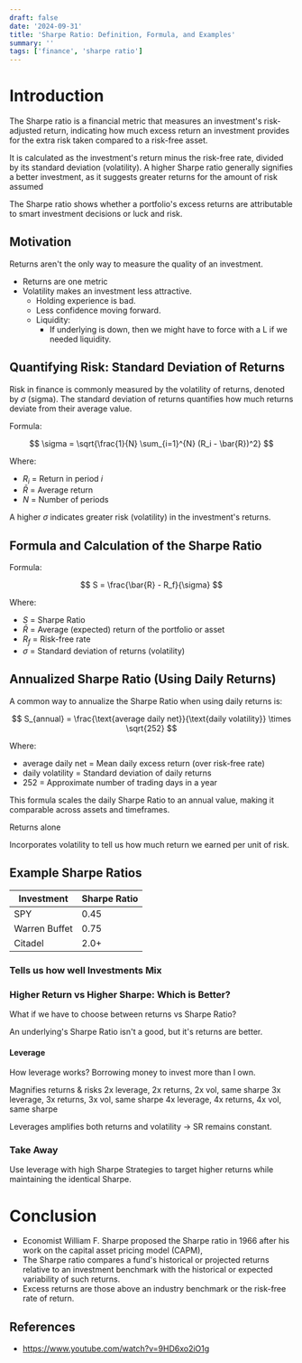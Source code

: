 ```yaml
---
draft: false
date: '2024-09-31'
title: 'Sharpe Ratio: Definition, Formula, and Examples'
summary: ''
tags: ['finance', 'sharpe ratio']
---
```


# Introduction

The Sharpe ratio is a financial metric that measures an investment's risk-adjusted return, indicating how much excess return an investment provides for the extra risk taken compared to a risk-free asset.

It is calculated as the investment's return minus the risk-free rate, divided by its standard deviation (volatility). A higher Sharpe ratio generally signifies a better investment, as it suggests greater returns for the amount of risk assumed

The Sharpe ratio shows whether a portfolio's excess returns are attributable to smart investment decisions or luck and risk.

## Motivation

Returns aren't the only way to measure the quality of an investment.

- Returns are one metric
- Volatility makes an investment less attractive.
  - Holding experience is bad.
  - Less confidence moving forward.
  - Liquidity:
    - If underlying is down, then we might have to force with a L if we needed liquidity.

## Quantifying Risk: Standard Deviation of Returns

Risk in finance is commonly measured by the volatility of returns, denoted by $\sigma$ (sigma). The standard deviation of returns quantifies how much returns deviate from their average value.

Formula:

$$
\sigma = \sqrt{\frac{1}{N} \sum_{i=1}^{N} (R_i - \bar{R})^2}
$$

Where:

- $R_i$ = Return in period $i$
- $\bar{R}$ = Average return
- $N$ = Number of periods

A higher $\sigma$ indicates greater risk (volatility) in the investment's returns.

## Formula and Calculation of the Sharpe Ratio

Formula:

$$
S = \frac{\bar{R} - R_f}{\sigma}
$$

Where:

- $S$ = Sharpe Ratio
- $\bar{R}$ = Average (expected) return of the portfolio or asset
- $R_f$ = Risk-free rate
- $\sigma$ = Standard deviation of returns (volatility)

## Annualized Sharpe Ratio (Using Daily Returns)

A common way to annualize the Sharpe Ratio when using daily returns is:

$$
S_{annual} = \frac{\text{average daily net}}{\text{daily volatility}} \times \sqrt{252}
$$

Where:

- $\text{average daily net}$ = Mean daily excess return (over risk-free rate)
- $\text{daily volatility}$ = Standard deviation of daily returns
- $252$ = Approximate number of trading days in a year

This formula scales the daily Sharpe Ratio to an annual value, making it comparable across assets and timeframes.

Returns alone

Incorporates volatility to tell us how much return we earned per unit of risk.

## Example Sharpe Ratios

| Investment    | Sharpe Ratio |
| ------------- | ------------ |
| SPY           | 0.45         |
| Warren Buffet | 0.75         |
| Citadel       | 2.0+         |

### Tells us how well Investments Mix

### Higher Return vs Higher Sharpe: Which is Better?

What if we have to choose between returns vs Sharpe Ratio?

An underlying's Sharpe Ratio isn't a good, but it's returns are better.

#### Leverage

How leverage works?
Borrowing money to invest more than I own.

Magnifies returns & risks
2x leverage, 2x returns, 2x vol, same sharpe
3x leverage, 3x returns, 3x vol, same sharpe
4x leverage, 4x returns, 4x vol, same sharpe

Leverages amplifies both returns and volatility -> SR remains constant.

### Take Away

Use leverage with high Sharpe Strategies to target higher returns while maintaining the identical Sharpe.

# Conclusion

- Economist William F. Sharpe proposed the Sharpe ratio in 1966 after his work on the capital asset pricing model (CAPM),
- The Sharpe ratio compares a fund's historical or projected returns relative to an investment benchmark with the historical or expected variability of such returns.
- Excess returns are those above an industry benchmark or the risk-free rate of return.

## References

- https://www.youtube.com/watch?v=9HD6xo2iO1g
